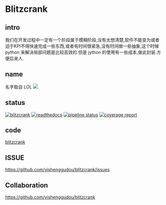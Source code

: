 # Blitzcrank

## intro

我们在开发过程中一定有一个阶段属于模糊阶段,没有太想清楚,软件不能变为或者迫于KPI不得快速完成一些东西,或者有时间很紧急,没有时间做一些抽象,这个时候 python 来解决局部问题是比较高效的.但是 jython 的使用有一些成本,做此封装.方便后来人.

## name

名字取自 LOL
![](https://ddragon.leagueoflegends.com/cdn/8.24.1/img/champion/Blitzcrank.png)

## status

[![blitzcrank](https://travis-ci.com/yishenggudou/blitzcrank.svg?branch=master)](https://travis-ci.com/yishenggudou/blitzcrank)
[![readthedocs](https://readthedocs.org/projects/blitzcrank/badge/?version=latest)](https://blitzcrank.readthedocs.io/zh_CN/latest/)
[![pipeline status](https://gitlab.com/yishenggudou/blitzcrank/badges/master/pipeline.svg)](https://gitlab.com/yishenggudou/blitzcrank/commits/master)
[![coverage report](https://gitlab.com/yishenggudou/blitzcrank/badges/master/coverage.svg)](https://gitlab.com/yishenggudou/blitzcrank/commits/master)

    
## code

[blitzcrank](https://github.com/yishenggudou/blitzcrank)    
    
    
## ISSUE

https://github.com/yishenggudou/blitzcrank/issues

## Collaboration

https://github.com/yishenggudou/blitzcrank

